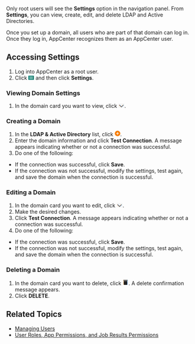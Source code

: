 Only root users will see the **Settings** option in the navigation panel. From **Settings**, you can view, create, edit, and delete LDAP and Active Directories.

Once you set up a domain, all users who are part of that domain can log in. Once they log in, AppCenter recognizes them as an AppCenter user. 

## Accessing Settings

1. Log into AppCenter as a root user.
2. Click ![menu button](/user-guide/images/menu-button.png) and then click **Settings**.

### Viewing Domain Settings

1. In the domain card you want to view, click ![expand ldap settings](/user-guide/images/expand-settings.png).

### Creating a Domain

1. In the **LDAP & Active Directory** list, click ![create domain button](/user-guide/images/add-orange.png).
2. Enter the domain information and click **Test Connection**. A message appears indicating whether or not a connection was successful.
3. Do one of the following:
 * If the connection was successful, click **Save**.
 * If the connection was not successful, modify the settings, test again, and save the domain when the connection is successful.

### Editing a Domain

1. In the domain card you want to edit, click ![expand ldap settings](/user-guide/images/expand-settings.png).
2. Make the desired changes.
3. Click **Test Connection**. A message appears indicating whether or not a connection was successful.
4. Do one of the following:
 * If the connection was successful, click **Save**.
 * If the connection was not successful, modify the settings, test again, and save the domain when the connection is successful.

### Deleting a Domain

1. In the domain card you want to delete, click ![delete button](/user-guide/images/delete-button.png). A delete confirmation message appears.
2. Click **DELETE**.

## Related Topics
* [Managing Users](manage-users.md)
* [User Roles, App Permissions, and Job Results Permissions](/user-guide/app-permission-user-role.md)

